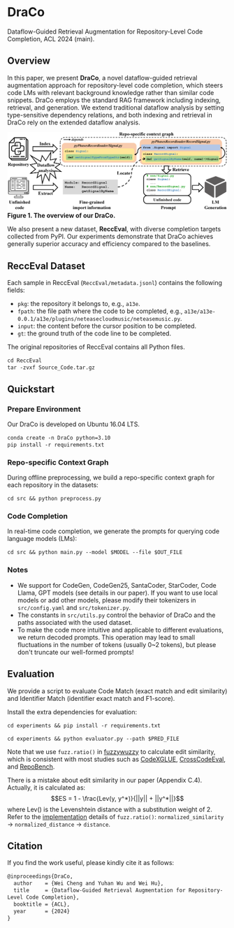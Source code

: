 # DraCo

Dataflow-Guided Retrieval Augmentation for Repository-Level Code Completion, ACL 2024 (main).

## Overview

In this paper, we present **DraCo**, a novel dataflow-guided retrieval augmentation approach for repository-level code completion, which steers code LMs with relevant background knowledge rather than similar code snippets. 
DraCo employs the standard RAG framework including indexing, retrieval, and generation.
We extend traditional dataflow analysis by setting type-sensitive dependency relations, and both indexing and retrieval in DraCo rely on the extended dataflow analysis.

![Overview of DraCo.](figs/overview.png)
**Figure 1. The overview of our DraCo.**

We also present a new dataset, **ReccEval**, with diverse completion targets collected from PyPI. 
Our experiments demonstrate that DraCo achieves generally superior accuracy and efficiency compared to the baselines.

## ReccEval Dataset

Each sample in ReccEval (`ReccEval/metadata.jsonl`) contains the following fields:

- `pkg`: the repository it belongs to, e.g., `a13e`.
- `fpath`: the file path where the code to be completed, e.g., `a13e/a13e-0.0.1/a13e/plugins/neteasecloudmusic/neteasemusic.py`.
- `input`: the content before the cursor position to be completed.
- `gt`: the ground truth of the code line to be completed.

The original repositories of ReccEval contains all Python files.

```
cd ReccEval
tar -zvxf Source_Code.tar.gz
```

## Quickstart
### Prepare Environment

Our DraCo is developed on Ubuntu 16.04 LTS.

```
conda create -n DraCo python=3.10
pip install -r requirements.txt
```

### Repo-specific Context Graph
During offline preprocessing, we build a repo-specific context graph for each repository in the datasets:

```
cd src && python preprocess.py
```

### Code Completion
In real-time code completion, we generate the prompts for querying code language models (LMs):

```
cd src && python main.py --model $MODEL --file $OUT_FILE
```

### Notes 
- We support for CodeGen, CodeGen25, SantaCoder, StarCoder, Code Llama, GPT models (see details in our paper).
If you want to use local models or add other models, please modify their tokenizers in `src/config.yaml` and `src/tokenizer.py`.
- The constants in `src/utils.py` control the behavior of DraCo and the paths associated with the used dataset.
- To make the code more intuitive and applicable to different evaluations, we return decoded prompts. 
This operation may lead to small fluctuations in the number of tokens (usually 0~2 tokens), but please don't truncate our well-formed prompts!

## Evaluation

We provide a script to evaluate Code Match (exact match and edit similarity) and Identifier Match (identifier exact match and F1-score).

Install the extra dependencies for evaluation:

```
cd experiments && pip install -r requirements.txt
```

```
cd experiments && python evaluator.py --path $PRED_FILE
```

Note that we use `fuzz.ratio()` in [fuzzywuzzy](https://pypi.org/project/fuzzywuzzy) to calculate edit similarity, which is consistent with most studies such as [CodeXGLUE](https://github.com/microsoft/CodeXGLUE/blob/main/Code-Code/CodeCompletion-line/evaluator/evaluator.py), [CrossCodeEval](https://github.com/amazon-science/cceval/blob/main/scripts/eval_utils.py), and [RepoBench](https://github.com/Leolty/repobench/blob/main/evaluation/metrics.py).

There is a mistake about edit similarity in our paper (Appendix C.4). Actually, it is calculated as: 
$$ES = 1 - \frac{Lev(y, y^*)}{||y|| + ||y^*||}$$
where Lev() is the Levenshtein distance with a substitution weight of $2$. Refer to the [implementation](https://github.com/rapidfuzz/RapidFuzz/blob/main/src/rapidfuzz/distance/Indel_py.py) details of `fuzz.ratio()`: `normalized_similarity` -> `normalized_distance` -> `distance`.

## Citation

If you find the work useful, please kindly cite it as follows:      

```
@inproceedings{DraCo,
  author    = {Wei Cheng and Yuhan Wu and Wei Hu},
  title     = {Dataflow-Guided Retrieval Augmentation for Repository-Level Code Completion},
  booktitle = {ACL},
  year      = {2024}
}
```
